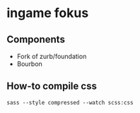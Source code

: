 # ingame fokus

## Components

* Fork of zurb/foundation
* Bourbon

## How-to compile css

    sass --style compressed --watch scss:css
